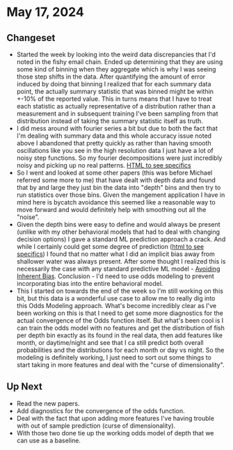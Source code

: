 # May 17, 2024

## Changeset

- Started the week by looking into the weird data discrepancies that I'd noted in the fishy email chain. Ended up determining that they are using some kind of binning when they aggregate which is why I was seeing those step shifts in the data. After quantifying the amount of error induced by doing that binning I realized that for each summary data point, the actually summary statistic that was binned might be within +-10% of the reported value. This in turns means that I have to treat each statistic as actually representative of a distribution rather than a measurement and in subsequent training I've been sampling from that distribution instead of taking the summary statistic itself as truth.
- I did mess around with fourier series a bit but due to both the fact that I'm dealing with summary data and this whole accuracy issue noted above I abandoned that pretty quickly as rather than having smooth oscillations like you see in the high resolution data I just have a lot of noisy step functions. So my fourier decompositions were just incredibly noisy and picking up no real patterns. [HTML to see specifics](https://github.com/networkearth/mirrorverse/blob/main/docs/studies/Cleanup_on_Aisle_9.html)
- So I went and looked at some other papers (this was before Michael referred some more to me) that have dealt with depth data and found that by and large they just bin the data into "depth" bins and then try to run statistics over those bins. Given the mangement application I have in mind here is bycatch avoidance this seemed like a reasonable way to move forward and would definitely help with smoothing out all the "noise". 
- Given the depth bins were easy to define and would always be present (unlike with my other behavioral models that had to deal with changing decision options) I gave a standard ML prediction approach a crack. And while I certainly could get some degree of prediction ([html to see specifics](https://github.com/networkearth/mirrorverse/blob/main/docs/studies/Depth_Classification.html)) I found that no matter what I did an implicit bias away from shallower water was always present. After some thought I realized this is necessarily the case with any standard predictive ML model - [Avoiding Inherent Bias](https://github.com/networkearth/mirrorverse/wiki/Odds-Modeling#avoiding-inherent-bias). Conclusion - I'd need to use odds modeling to prevent incorporating bias into the entire behavioral model. 
- This I started on towards the end of the week so I'm still working on this bit, but this data is a wonderful use case to allow me to really dig into this Odds Modeling approach. What's become incredibly clear as I've been working on this is that I need to get some more diagnostics for the actual convergence of the Odds function itself. But what's been cool is I can train the odds model with no features and get the distribution of fish per depth bin exactly as its found in the real data, then add features like month, or daytime/night and see that I ca still predict both overall probabilities and the distributions for each month or day vs night. So the modeling is definitely working, I just need to sort out some things to start taking in more features and deal with the "curse of dimensionality".

## Up Next

- Read the new papers.
- Add diagnostics for the convergence of the odds function.
- Deal with the fact that upon adding more features I've having trouble with out of sample prediction (curse of dimensionality).
- With those two done tie up the working odds model of depth that we can use as a baseline.


